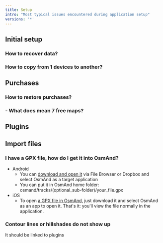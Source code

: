 ```yaml
---
title: Setup
intro: "Most typical issues encountered during application setup"
versions: '*'
---
```


## Initial setup 

### How to recover data?
### How to copy from 1 devices to another?

## Purchases
### How to restore purchases?
### - What does mean 7 free maps?

## Plugins

## Import files
### I have a GPX file, how do I get it into OsmAnd?
- Android
    * You can [download and open it](https://osmand.net/features/trip-planning#Planning_trip_using_GPX_track) via File Browser or Dropbox and select OsmAnd as a target application
    * You can put it in OsmAnd home folder: osmand/tracks/(optional\_sub-folder)/your\_file.gpx
- iOS
    * To open [a GPX file in OsmAnd](https://osmand.net/features/trip-planning#Planning_trip_using_GPX_track),
just download it and select OsmAnd as an app to open it. That's it: you'll view the file normally in the application.


### Contour lines or hillshades do not show up
It should be linked to plugins



